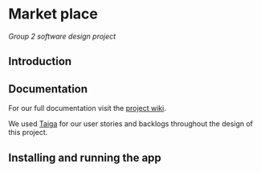 # Market place
_Group 2 software design project_

## Introduction

## Documentation
For our full documentation visit the [project wiki](https://github.com/2109688/Mobile_Market_Place/wiki).

We used [Taiga](https://tree.taiga.io/project/williambooi-mobile-application-market-place-1/timeline) for our user stories and backlogs throughout the design of this project.

## Installing and running the app

